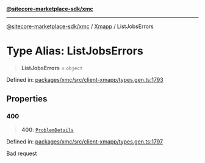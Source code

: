 [**@sitecore-marketplace-sdk/xmc**](../../../../README.md)

***

[@sitecore-marketplace-sdk/xmc](../../../../README.md) / [Xmapp](../README.md) / ListJobsErrors

# Type Alias: ListJobsErrors

> **ListJobsErrors** = `object`

Defined in: [packages/xmc/src/client-xmapp/types.gen.ts:1793](https://github.com/Sitecore/marketplace-sdk/blob/main/packages/xmc/src/client-xmapp/types.gen.ts#L1793)

## Properties

### 400

> **400**: [`ProblemDetails`](ProblemDetails.md)

Defined in: [packages/xmc/src/client-xmapp/types.gen.ts:1797](https://github.com/Sitecore/marketplace-sdk/blob/main/packages/xmc/src/client-xmapp/types.gen.ts#L1797)

Bad request
